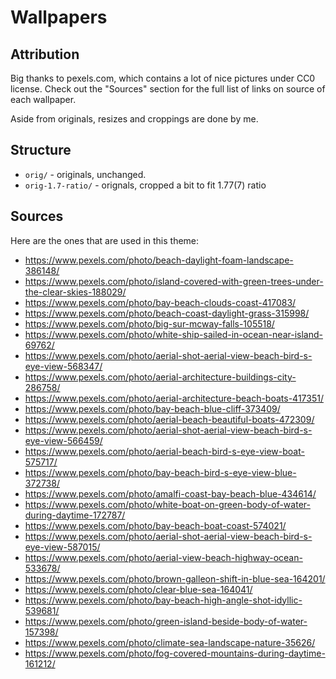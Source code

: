# Wallpapers

## Attribution

Big thanks to pexels.com, which contains a lot of nice pictures under CC0
license. Check out the "Sources" section for the full list of links
on source of each wallpaper.

Aside from originals, resizes and croppings are done by me. 

## Structure

- `orig/` - originals, unchanged.
- `orig-1.7-ratio/` - orignals, cropped a bit to fit 1.77(7) ratio

## Sources

Here are the ones that are used in this theme:

- https://www.pexels.com/photo/beach-daylight-foam-landscape-386148/
- https://www.pexels.com/photo/island-covered-with-green-trees-under-the-clear-skies-188029/
- https://www.pexels.com/photo/bay-beach-clouds-coast-417083/
- https://www.pexels.com/photo/beach-coast-daylight-grass-315998/
- https://www.pexels.com/photo/big-sur-mcway-falls-105518/
- https://www.pexels.com/photo/white-ship-sailed-in-ocean-near-island-69762/
- https://www.pexels.com/photo/aerial-shot-aerial-view-beach-bird-s-eye-view-568347/
- https://www.pexels.com/photo/aerial-architecture-buildings-city-286758/
- https://www.pexels.com/photo/aerial-architecture-beach-boats-417351/
- https://www.pexels.com/photo/bay-beach-blue-cliff-373409/
- https://www.pexels.com/photo/aerial-beach-beautiful-boats-472309/
- https://www.pexels.com/photo/aerial-shot-aerial-view-beach-bird-s-eye-view-566459/
- https://www.pexels.com/photo/aerial-beach-bird-s-eye-view-boat-575717/
- https://www.pexels.com/photo/bay-beach-bird-s-eye-view-blue-372738/
- https://www.pexels.com/photo/amalfi-coast-bay-beach-blue-434614/
- https://www.pexels.com/photo/white-boat-on-green-body-of-water-during-daytime-172787/
- https://www.pexels.com/photo/bay-beach-boat-coast-574021/
- https://www.pexels.com/photo/aerial-shot-aerial-view-beach-bird-s-eye-view-587015/
- https://www.pexels.com/photo/aerial-view-beach-highway-ocean-533678/
- https://www.pexels.com/photo/brown-galleon-shift-in-blue-sea-164201/
- https://www.pexels.com/photo/clear-blue-sea-164041/
- https://www.pexels.com/photo/bay-beach-high-angle-shot-idyllic-539681/
- https://www.pexels.com/photo/green-island-beside-body-of-water-157398/
- https://www.pexels.com/photo/climate-sea-landscape-nature-35626/
- https://www.pexels.com/photo/fog-covered-mountains-during-daytime-161212/
